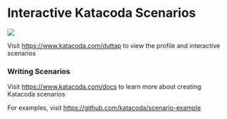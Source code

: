 # Interactive Katacoda Scenarios

[![](http://shields.katacoda.com/katacoda/duttap/count.svg)](https://www.katacoda.com/duttap "Get your profile on Katacoda.com")

Visit https://www.katacoda.com/duttap to view the profile and interactive scenarios

### Writing Scenarios
Visit https://www.katacoda.com/docs to learn more about creating Katacoda scenarios

For examples, visit https://github.com/katacoda/scenario-example
